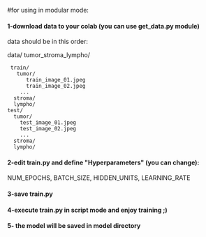 #for using in modular mode:

#### 1-download data to your colab (you can use get_data.py module)
data should be in this order:


data/
     tumor_stroma_lympho/
     
     train/
       tumor/
          train_image_01.jpeg
          train_image_02.jpeg
        ...
      stroma/
      lympho/
    test/
      tumor/
        test_image_01.jpeg
        test_image_02.jpeg
        ...
      stroma/
      lympho/
           
      
#### 2-edit train.py and define "Hyperparameters" (you can change):

NUM_EPOCHS, 
BATCH_SIZE, 
HIDDEN_UNITS,
LEARNING_RATE

#### 3-save train.py

#### 4-execute train.py in script mode and enjoy training ;)

#### 5- the model will be saved in model directory
